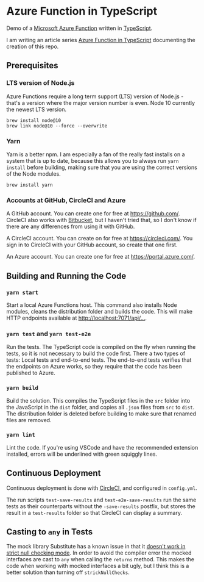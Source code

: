 # Azure Function in TypeScript

Demo of a [Microsoft Azure Function](https://docs.microsoft.com/en-us/azure/azure-functions/functions-overview) written in [TypeScript](https://www.typescriptlang.org/).

I am writing an article series [Azure Function in TypeScript](https://janaagaard.com/blog/2019-06-12-azure-functions-in-typescript) documenting the creation of this repo.

## Prerequisites

### LTS version of Node.js

Azure Functions require a long term support (LTS) version of Node.js - that's a version where the major version number is even. Node 10 currently the newest LTS version.

    brew install node@10
    brew link node@10 --force --overwrite

### Yarn

Yarn is a better npm. I am especially a fan of the really fast installs on a system that is up to date, because this allows you to always run `yarn install` before building, making sure that you are using the correct versions of the Node modules.

    brew install yarn

### Accounts at GitHub, CircleCI and Azure

A GitHub account. You can create one for free at <https://github.com/>. CircleCI also works with [Bitbucket](https://bitbucket.com), but I haven't tried that, so I don't know if there are any differences from using it with GitHub.

A CircleCI account. You can create on for free at <https://circleci.com/>. You sign in to CircleCI with your GitHub account, so create that one first.

An Azure account. You can create one for free at <https://portal.azure.com/>.

## Building and Running the Code

### `yarn start`

Start a local Azure Functions host. This command also installs Node modules, cleans the distribution folder and builds the code. This will make HTTP endpoints available at <http://localhost:7071/api/...>.

### `yarn test` and `yarn test-e2e`

Run the tests. The TypeScript code is compiled on the fly when running the tests, so it is not necessary to build the code first. There a two types of tests: Local tests and end-to-end tests. The end-to-end tests verifies that the endpoints on Azure works, so they require that the code has been published to Azure.

### `yarn build`

Build the solution. This compiles the TypeScript files in the `src` folder into the JavaScript in the `dist` folder, and copies all `.json` files from `src` to `dist`. The distribution folder is deleted before building to make sure that renamed files are removed.

### `yarn lint`

Lint the code. If you're using VSCode and have the recommended extension installed, errors will be underlined with green squiggly lines.

## Continuous Deployment

Continuous deployment is done with [CircleCI](https://circleci.com/), and configured in `config.yml`.

The run scripts `test-save-results` and `test-e2e-save-results` run the same tests as their counterparts without the `-save-results` postfix, but stores the result in a `test-results` folder so that CircleCI can display a summary.

## Casting to `any` in Tests

The mock library Substitute has a known issue in that it [doesn't work in strict null checking mode](https://github.com/ffMathy/FluffySpoon.JavaScript.Testing.Faking#strict-mode). In order to avoid the compiler error the mocked interfaces are cast to `any` when calling the `returns` method. This makes the code when working with mocked interfaces a bit ugly, but I think this is a better solution than turning off `strickNullChecks`.
